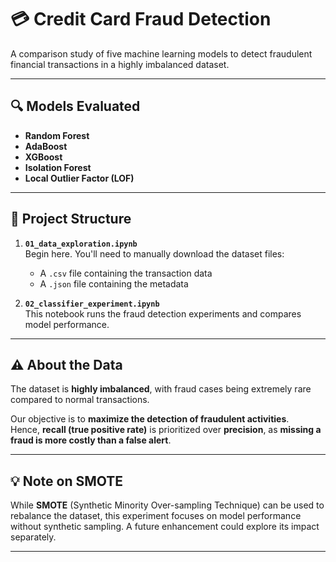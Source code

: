 # 💳 Credit Card Fraud Detection

A comparison study of five machine learning models to detect fraudulent financial transactions in a highly imbalanced dataset.

---

## 🔍 Models Evaluated

- **Random Forest**
- **AdaBoost**
- **XGBoost**
- **Isolation Forest**
- **Local Outlier Factor (LOF)**

---

## 📂 Project Structure

1. **`01_data_exploration.ipynb`**  
   Begin here. You'll need to manually download the dataset files:

   - A `.csv` file containing the transaction data
   - A `.json` file containing the metadata

2. **`02_classifier_experiment.ipynb`**  
   This notebook runs the fraud detection experiments and compares model performance.

---

## ⚠️ About the Data

The dataset is **highly imbalanced**, with fraud cases being extremely rare compared to normal transactions.

Our objective is to **maximize the detection of fraudulent activities**.  
Hence, **recall (true positive rate)** is prioritized over **precision**, as **missing a fraud is more costly than a false alert**.

---

## 💡 Note on SMOTE

While **SMOTE** (Synthetic Minority Over-sampling Technique) can be used to rebalance the dataset, this experiment focuses on model performance without synthetic sampling. A future enhancement could explore its impact separately.

---
